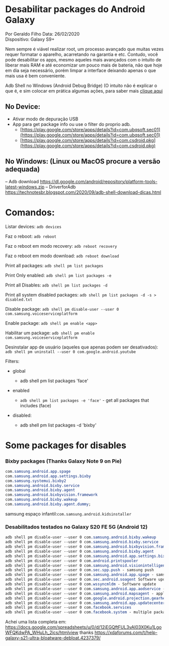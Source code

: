 # Desabilitar packages do Android Galaxy

Por Geraldo Filho
Data: 26/02/2020  
Dispositivo: Galaxy S9+

Nem sempre é viável realizar root, um processo avançado que muitas vezes requer formatar o aparelho, acarretando na garantia e etc. Contudo, você pode desabilitar os apps, mesmo aqueles mais avançados com o intuito de liberar mais RAM e até economizar um pouco mais de bateria, não que hoje em dia seja necessário, porém limpar a interface deixando apenas o que mais usa é bem conveniente.

Adb Shell no Windows (Android Debug Bridge) (O intuito não é explicar o que é, e sim colocar em prática algumas ações, para saber mais [clique aqui](https://www.androidpit.com.br/adb-drivers-android-windows)

## No Device:

- Ativar modo de depuração USB
- App para get package info ou use o filter do proprio adb.
  - [https://play.google.com/store/apps/details?id=com.ubqsoft.sec01](https://play.google.com/store/apps/details?id=com.ubqsoft.sec01)
  - [https://play.google.com/store/apps/details?id=com.csdroid.pkg](https://play.google.com/store/apps/details?id=com.csdroid.pkg)

## No Windows: (Linux ou MacOS procure a versão adequada)

– Adb download https://dl.google.com/android/repository/platform-tools-latest-windows.zip
– DriverforAdb
https://technotesbr.blogspot.com/2020/09/adb-shell-download-dicas.html

# Comandos:

Listar devices:
`adb devices`

Faz o reboot:
`adb reboot`

Faz o reboot em modo recovery:
`adb reboot recovery`

Faz o reboot em modo download:
`adb reboot download`

Print all packages:
`adb shell pm list packages`

Print Only enabled:
`adb shell pm list packages -e`

Print all Disables:
`adb shell pm list packages -d`

Print all system disabled packages:
`adb shell pm list packages -d -s > disabled.txt`

Disable package:
`adb shell pm disable-user --user 0 com.samsung.voiceserviceplatform`

Enable package:
`adb shell pm enable <app>`

Habilitar um package:
`adb shell pm enable com.samsung.voiceserviceplatform`

Desinstalar app de usuário (aqueles que apenas podem ser desativados):
`adb shell pm uninstall --user 0 com.google.android.youtube`


Filters:

- global
  - adb shell pm list packages 'face'
- enabled
    - `adb shell pm list packages -e 'face'` - get all packages that includes (face)

- disabled:
  - adb shell pm list packages -d 'bixby'

# Some packages for disables

### Bixby packages (Thanks Galaxy Note 9 on Pie)

```css
com.samsung.android.app.spage
com.samsung.android.app.settings.bixby
com.samsung.systemui.bixby2
com.samsung.android.bixby.service
com.samsung.android.bixby.agent
com.samsung.android.bixbyvision.framework
com.samsung.android.bixby.wakeup
com.samsung.android.bixby.agent.dummy;
```

samsung espaço infantil:`com.samsung.android.kidsinstaller`



### Desabilitados testados no Galaxy S20 FE 5G (Android 12)

```css
adb shell pm disable-user --user 0 com.samsung.android.bixby.wakeup
adb shell pm disable-user --user 0 com.samsung.android.bixby.service
adb shell pm disable-user --user 0 com.samsung.android.bixbyvision.framework
adb shell pm disable-user --user 0 com.samsung.android.bixby.agent
adb shell pm disable-user --user 0 com.samsung.android.app.settings.bixby
adb shell pm disable-user --user 0 com.android.printspooler
adb shell pm disable-user --user 0 com.samsung.android.visionintelligence
adb shell pm disable-user --user 0 com.sec.spp.push - samsung push
adb shell pm disable-user --user 0 com.samsung.android.app.spage - samsung free
adb shell pm disable-user --user 0 com.sec.android.soagent Software update
adb shell pm disable-user --user 0 com.wssyncmldm - Software update
adb shell pm disable-user --user 0 com.samsung.android.app.aodservice - Always On Display
adb shell pm disable-user --user 0 com.samsung.android.mapsagent - application recommendations
adb shell pm disable-user --user 0 com.google.android.projection.gearhead - Android Auto
adb shell pm disable-user --user 0 com.samsung.android.app.updatecenter - App update
adb shell pm disable-user --user 0 com.facebook.services
adb shell pm disable-user --user 0 com.facebook.system - multiple packages - Facebook Services
```


Achei uma lista completa em: https://docs.google.com/spreadsheets/u/0/d/12jEGQftFUL3vAI03X0Ku1LgoWFQKdwPA_WHuLh_2ics/htmlview
 thanks https://xdaforums.com/t/help-galaxy-s21-ultra-bloatware-debloat.4237379/
